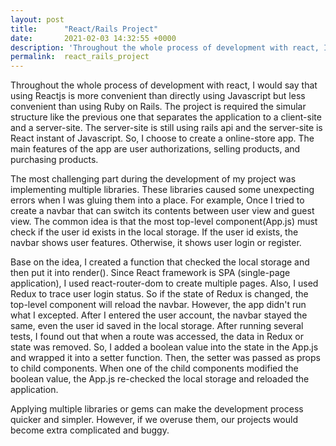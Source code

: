```yaml
---
layout: post
title:      "React/Rails Project"
date:       2021-02-03 14:32:55 +0000
description: 'Throughout the whole process of development with react, I would say that using Reactjs is more convenient than directly using Javascript but less convenient than using Ruby on Rails.....'
permalink:  react_rails_project
---
```



Throughout the whole process of development with react, I would say that using Reactjs is more convenient than directly using Javascript but less convenient than using Ruby on Rails.  The project is required the simular structure like the previous one that separates the application to a client-site and a server-site.   The server-site is still using rails api and the server-site is React instant of Javascript.  So, I choose to create a online-store app. The main features of the app are user authorizations, selling products, and purchasing products.

The most challenging part during the development of my project was implementing multiple libraries.  These libraries caused some unexpecting errors when I was gluing them into a place.  For example, Once I tried to create a navbar that can switch its contents between user view and guest view.  The common idea is that the most top-level component(App.js) must check if the user id exists in the local storage.  If the user id exists, the navbar shows user features.  Otherwise, it shows user login or register.  

Base on the idea, I created a function that checked the local storage and then put it into render().  Since React framework is SPA (single-page application), I used react-router-dom to create multiple pages.  Also,  I used Redux to trace user login status.  So if the state of Redux is changed, the top-level component will reload the navbar.  However,  the app didn't run what I excepted.  After I entered the user account, the navbar stayed the same, even the user id saved in the local storage.  After running several tests, I found out that when a route was accessed, the data in Redux or state was removed.  So,  I added a boolean value into the state in the App.js and wrapped it into a setter function. Then, the setter was passed as props to child components.  When one of the child components modified the boolean value, the App.js re-checked the local storage and reloaded the application.

Applying multiple libraries or gems can make the development process quicker and simpler.   However, if we overuse them, our projects would become extra complicated and buggy.
